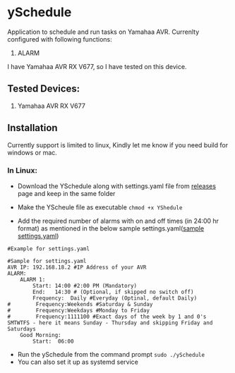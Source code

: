 # ySchedule

Application to schedule and run tasks on Yamahaa AVR. Currenlty configured with following functions:

 1. ALARM

I have Yamahaa AVR RX V677, so I have tested on this device.

## Tested Devices:

1. Yamahaa AVR RX V677


## Installation

<!-- The script can be scheduled using [Windows Scheduler](https://www.windowscentral.com/how-create-automated-task-using-task-scheduler-windows-10)or [Linux Cronjob](https://www.hostinger.com/tutorials/cron-job) or [Mac Cronjob](https://support.apple.com/en-qa/guide/terminal/trml1003/mac) -->
Currently support is limited to linux, Kindly let me know if you need build for windows or mac.
### In Linux:

- Download the YSchedule along with settings.yaml file from [releases](/releases.md) page and keep in the same folder

- Make the YScheule file as executable
```chmod +x YShedule```
- Add the required number of alarms with on and off times (in 24:00 hr format) as mentioned in the below sample settings.yaml([sample settings.yaml]((samples/settings.yaml)))
```
#Example for settings.yaml 

#Sample for settings.yaml
AVR IP: 192.168.18.2 #IP Address of your AVR
ALARM:
    ALARM 1:
        Start: 14:00 #2:00 PM (Mandatory)
        End:   14:30 # (Optional, if skipped no switch off)
        Frequency:  Daily #Everyday (Optinal, default Daily)
#        Frequency:Weekends #Saturday & Sunday
#        Frequency:Weekdays #Monday to Friday
#        Frequency:1111100 #Exact days of the week by 1 and 0's SMTWTFS - here it means Sunday - Thursday and skipping Friday and Saturdays
    Good Morning:
        Start:  06:00

```
- Run the ySchedule from the command prompt `sudo ./ySchedule`
- You can also set it up as systemd service



